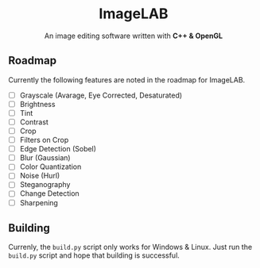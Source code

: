 <div align="center">
    <h1><b>ImageLAB</b></h1>
    An image editing software written with <b>C++ & OpenGL</b>
</div>

## Roadmap
Currently the following features are noted in the roadmap for ImageLAB.
- [ ] Grayscale (Avarage, Eye Corrected, Desaturated)
- [ ] Brightness
- [ ] Tint
- [ ] Contrast
- [ ] Crop
- [ ] Filters on Crop
- [ ] Edge Detection (Sobel)
- [ ] Blur (Gaussian)
- [ ] Color Quantization
- [ ] Noise (Hurl)
- [ ] Steganography
- [ ] Change Detection
- [ ] Sharpening

## Building
Currenly, the `build.py` script only works for Windows & Linux.
Just run the `build.py` script and hope that building is successful.
